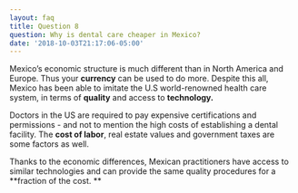 ```yaml
---
layout: faq
title: Question 8
question: Why is dental care cheaper in Mexico?
date: '2018-10-03T21:17:06-05:00'
---
```

Mexico’s economic structure is much different than in North America and Europe. Thus your **currency** can be used to do more. Despite this all, Mexico has been able to imitate the U.S world-renowned health care system, in terms of **quality** and access to **technology.** 

Doctors in the US are required to pay expensive certifications and permissions - and not to mention the high costs of establishing a dental facility. The **cost of labor**, real estate values and government taxes are some factors as well. 

Thanks to the economic differences, Mexican practitioners have access to similar technologies and can provide the same quality procedures for a **fraction of the cost. **
